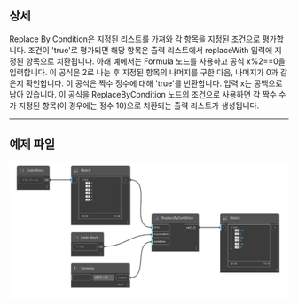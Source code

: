 ## 상세
Replace By Condition은 지정된 리스트를 가져와 각 항목을 지정된 조건으로 평가합니다. 조건이 'true'로 평가되면 해당 항목은 출력 리스트에서 replaceWith 입력에 지정된 항목으로 치환됩니다. 아래 예에서는 Formula 노드를 사용하고 공식 x%2==0을 입력합니다. 이 공식은 2로 나눈 후 지정된 항목의 나머지를 구한 다음, 나머지가 0과 같은지 확인합니다. 이 공식은 짝수 정수에 대해 'true'를 반환합니다. 입력 x는 공백으로 남아 있습니다. 이 공식을 ReplaceByCondition 노드의 조건으로 사용하면 각 짝수 수가 지정된 항목(이 경우에는 정수 10)으로 치환되는 출력 리스트가 생성됩니다.
___
## 예제 파일

![ReplaceByCondition](./CoreNodeModels.HigherOrder.Replace_img.jpg)

